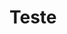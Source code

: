 <!DOCTYPE html>
<html lang="pt-br">
<head>
    <meta charset="UTF-8">
    <meta name="viewport" content="width=device-width, initial-scale=1.0">
    
</head>
<body>
    <h1>Teste <img src="https://i.imgur.com/ztKvngL.jpg" alt=""></h1>
</body>
</html>



